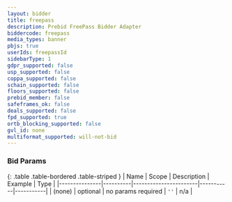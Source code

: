 ```yaml
---
layout: bidder
title: freepass
description: Prebid FreePass Bidder Adapter
biddercode: freepass
media_types: banner
pbjs: true
userIds: freepassId
sidebarType: 1
gdpr_supported: false
usp_supported: false
coppa_supported: false
schain_supported: false
floors_supported: false
prebid_member: false
safeframes_ok: false
deals_supported: false
fpd_supported: true
ortb_blocking_supported: false
gvl_id: none
multiformat_supported: will-not-bid
---
```


### Bid Params

{: .table .table-bordered .table-striped }
| Name          | Scope    | Description           | Example   | Type      |
|---------------|----------|-----------------------|-----------|-----------|
| (none)         | optional | no params required     | `''`    | n/a       |
